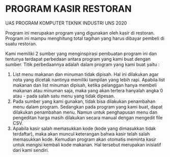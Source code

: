 # PROGRAM KASIR RESTORAN
UAS PROGRAM KOMPUTER TEKNIK INDUSTRI UNS 2020

Program ini merupakan program yang digunakan oleh kasir di restoran. Program ini mampu menghitung total tagihan yang harus dibayar pembeli di suatu restoran. 

Kami memiliki 2 sumber yang menginspirasi pembuatan program ini dan tentunya terdapat perbedaan antara program yang kami buat dengan sumber. Titik perbedaannya adalah dalam program yang kami buat yaitu :  
1. List menu makanan dan minuman tidak dipisah. Hal ini dilakukan agar nota yang dicetak nantinya memiliki tampilan yang lebih rapi. Apabila list makanan dan list minuman dipisah, ketika pelanggan hanya membeli makanan atau minuman saja, maka yang akan tertera hanyalah angka 0 atau - pada salah satu menu yang tidak dipesan.
2. Pada sumber yang kami gunakan, tidak bisa dilakukan penambahan menu dalam program. Sedangkan pada program yang kami buat, dapat dilakukan penambahan menu. Namun untuk penghapusan menu dan pengeditan harga masih dilakukan secara manual dengan mengedit file CSV.
3. Apabila kasir salah memasukkan kode (kode yang dimasukkan tidak terdaftar), maka akan muncul keterangan bahwa kasir telah salah memasukkan kode. Kemudian program akan otomatis meminta kasir untuk mengisi kembali kode makanan. Hal tersebut merupakan inisiatif dari kami sendiri. 

